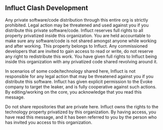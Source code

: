 ## Influct Clash Development

Any private software/code distribution through this entire org is strictly prohibited. Legal action may be threatened and used against you if you distribute this private software/code. Influct reserves full rights to all property privatized inside this organization. You are held accountable to make sure any software/code is not shared amongst anyone while working and after working. This property belongs to Influct. Any commissioned developers that are invited to gain access to read or write, do not reserve any right to redistribute this work. You have given full rights to Influct being inside this organization with any privatized code shared revolving around it.

In scenarios of some code/technology shared here, Influct is not responsible for any legal action that may be threatened against you if you distribute this software. Influct has given explicit permission to the Evoke company to target the leaker, and is fully cooperative against such actions. By editing/working on the core, you acknowledge that you read this message.

Do not share repositories that are private here. Influct owns the rights to the technology property privatized by this organization. By having access, you have read this message, and it has been referred to you by the person who has invited you access to this organization.
